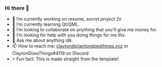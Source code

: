 ### Hi there 👋

- 🔭 I’m currently working on resume, *secret project 2x*
- 🌱 I’m currently learning Qt/QML.
- 👯 I’m looking to collaborate on anything that you'll give me money for.
- 🤔 I’m looking for help with you doing things for me thx.
- 💬 Ask me about anything idk.
- 📫 How to reach me: clayton@claytondoesthings.xyz or ClaytonDoesThings#4119 on Discord
- ⚡ Fun fact: This is made straight from the template!

